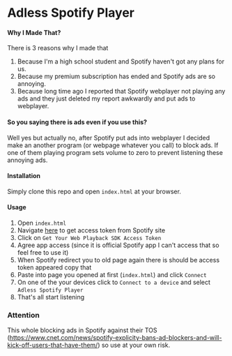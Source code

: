 # Adless Spotify Player
#### Why I Made That?
There is 3 reasons why I made that
  1. Because I'm a high school student and Spotify haven't got any plans for us.
  2. Because my premium subscription has ended and Spotify ads are so annoying.
  3. Because long time ago I reported that Spotify webplayer not playing any ads and they just deleted my report awkwardly and put ads to webplayer.

#### So you saying there is ads even if you use this?
Well yes but actually no, after Spotify put ads into webplayer I decided make an another program (or webpage whatever you call) to block ads. If one of them playing program sets volume to zero to prevent listening these annoying ads.

#### Installation
Simply clone this repo and open `index.html` at your browser.

#### Usage
1. Open `index.html`
2. Navigate [here](https://developer.spotify.com/documentation/web-playback-sdk/quick-start/#authenticating-with-spotify) to get access token from Spotify site
3. Click on `Get Your Web Playback SDK Access Token`
4. Agree app access (since it is official Spotify app I can't access that so feel free to use it)
5. When Spotify redirect you to old page again there is should be access token appeared copy that
6. Paste into page you opened at first (`index.html`) and click `Connect`
7. On one of the your devices click to `Connect to a device` and select `Adless Spotify Player`
8. That's all start listening


### Attention
This whole blocking ads in Spotify against their TOS (https://www.cnet.com/news/spotify-explicity-bans-ad-blockers-and-will-kick-off-users-that-have-them/) so use at your own risk.
